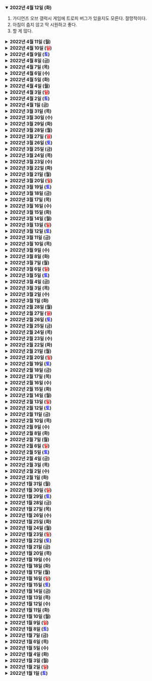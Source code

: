 <details open>
    <summary><b>2022년 4월 12일 (화)</b></summary>
        <ol>
            <li>가디언즈 오브 갤럭시 게임에 트로피 버그가 있을지도 모른다. 절망적이다.</li>
            <li>아침이 춥지 않고 딱 시원하고 좋다.</li>
            <li>할 게 많다.</li>
        </ol>
</details>
<details>
    <summary><b>2022년 4월 11일 (월)</b></summary>
        <p>집 앞의 벚꽃이 만개하여 너무 아름답다. 덕순이와 괜히 빙빙 돌면서 거닐었다.</p>
</details>
<details>
    <summary><b>2022년 4월 10일 (<text style="color:red">일</text>)</b></summary>
        <p>덕순이 소개로 분당의 3대 우동집 중 하나를 경험했다. 면발이 기억에 남을 정도로 쫀뜩했다. 나머지 2개 우동집은 어떤 느낌일까.</p>
</details>
<details>
    <summary><b>2022년 4월 9일 (<text style="color:blue">토</text>)</b></summary>
        <p>덕순이가 딸기를 2kg 넘게 사와서 실컷 먹는 중. 냠냠.</p>
</details>
<details>
    <summary><b>2022년 4월 8일 (금)</b></summary>
        <ol>
            <li>자동화는 참으로 경이롭다. 독일에서 공부한 내용을 이런 식으로 써먹게 될 줄은 몰랐다.</li>
            <li>편집자님의 피드백을 통해 더 나은 글을 쓸 수 있다는 자신감이 생겼다.</li>
            <li>홍어가 이렇게 강렬한 맛일줄은 몰랐다. 이게 바로 호불호가 갈리는 맛의 대표주자가 아닐까.</li>
        </ol>
</details>
<details>
    <summary><b>2022년 4월 7일 (목)</b></summary>
        <p>나의 글 편집자와의 첫 대면 점심. 그냥 친목 느낌의 점심인데 괜히 긴장된다.</p>
</details>
<details>
    <summary><b>2022년 4월 6일 (수)</b></summary>
        <p>아침해가 조금씩 빨라지는 것이 느껴진다.</p>
</details>
<details>
    <summary><b>2022년 4월 5일 (화)</b></summary>
        <p>어제는 진짜 하루종일 업무에 몰입이었다. 정말 기분 좋았다.</p>
</details>
<details>
    <summary><b>2022년 4월 4일 (월)</b></summary>
        <p>🎮 가디언즈 오브 갤럭시 - 내가 마블을 좋아해서 그런지는 몰라도, 다른 AAA급 타이틀보다 재밌었다. 대사 핑퐁이 정말 알차고 재밌다. 스토리 마지막은 약간 눈물도 나고, 그치만 작품 분위기답게 개판으로 웃기다. 그리고 OST가 정말 정말 좋다. 완성도가 약간 낮아도 재미가 있어서 다 용서되는 느낌.</p>
</details>
<details>
    <summary><b>2022년 4월 3일 (<text style="color:red">일</text>)</b></summary>
        <ol>
            <li>술 먹고 다음 날 오전은 유난히 말똥말똥하다. 눈이 번쩍 뜨여 책상 앞에 앉아 브런치 글을 휘리릭 쓴 후에, 집 앞 내과에 가서 예방접종 받은 것의 영수증을 발급 받았고, 오는 길에 아아메를 사왔으며, 원격으로 어머니의 서류 작성을 도와드리고, 회사 일까지 만지작 거렸다. 하지만 그 부작용으로 오후에는 급격히 피곤해져서 낮잠을 자야하는데, 정작 잠은 잘 안 오고 피곤한 상태가 된다. 그리고 이른 저녁부터 졸음이 몰려온다.</li>
            <li>T1이 우승해서 기쁘다. 회사 사람들과 함께 메신저로 채팅치며 보니 꿀잼이었다.</li>
            <li>문나이트 1화가 미쳤다. 마블 드라마 느낌이 전혀 없다. 매우 신선하다.</li>
        </ol>
</details>
<details>
    <summary><b>2022년 4월 2일 (<text style="color:blue">토</text>)</b></summary>
        <ol>
            <li>모비우스를 봐야하나 말아야하나 고민이 많다.</li>
            <li>문나이트를 아직 못 보고 있다. 주말에는 꼭 봐야지.</li>
            <li>또 다시 마감 날짜가 다가오고 있다.</li>
        </ol>
</details>
<details>
    <summary><b>2022년 4월 1일 (금)</b></summary>
        <p>이렇게 긴 시간 동안 몰입하고 결과물이 뿌듯한 것도 참 오랜만이었다. 할 수 있을 것 같다.</p>
</details>
<details>
    <summary><b>2022년 3월 31일 (목)</b></summary>
        <p>도움받을 수 있는 사람들은 줄었지만 그만큼 더 빨리 움직일 수 있게 되었다. 부딪힐 나무를 보지 말고 그 지나갈 길을 보자.</p>
</details>
<details>
    <summary><b>2022년 3월 30일 (수)</b></summary>
        <p>1분기도 다 끝났네. 2분기 준비 잘하자.</p>
</details>
<details>
    <summary><b>2022년 3월 29일 (화)</b></summary>
        <p>Eva Under Fire라는 밴드를 우연히 알게 되었다. 아마 가디언즈 오브 갤러시 OST부터 이어지는 알고리즘의 추천이 아니었을까 싶다. 파워풀한 음색에 빨려들어간다. 나도 모르게 노래에 취해 극몰입 상태로 일하게 된다. 그저 기분이 좋아진다.</p>
</details>
<details>
    <summary><b>2022년 3월 28일 (월)</b></summary>
        <ol>
            <li>알차게 잉여로운 주말이었다. 다시 집중할 기력이 충전되었다.</li>
            <li>오랜만에 미세머지가 깨끗해서 기분 좋다.</li>
            <li>행복보다는 평안이 더 좋은 것이 아닌가, 하는 생각이 들었다.</li>
        </ol>
</details>
<details>
    <summary><b>2022년 3월 27일 (<text style="color:red">일</text>)</b></summary>
        <p>A형 간염 예방접종 2차를 마쳤다.</p>
</details>
<details>
    <summary><b>2022년 3월 26일 (<text style="color:blue">토</text>)</b></summary>
        <p>신나는 음악과 함께라면 업무 속도와 집중력 둘 다 1.5배는 상승하는 듯. 앞으로는 업무 효율성 개선사항에 '도움되는 노동요 고르기'도 포함시켜야겠다.</p>
</details>
<details>
    <summary><b>2022년 3월 25일 (금)</b></summary>
        <p>가디언즈 오브 갤럭시 게임 OST가 미쳤다. 오리지널 트랙인 Zero to Hero도 그렇고, 라이선스 곡으로 수록된 80년대 메탈 음악이 미쳤다. 가만히 앉아서 음악만 감상하는 행위를 오랜만에 했다.</p>
</details>
<details>
    <summary><b>2022년 3월 24일 (목)</b></summary>
        <p>오픈 월드 게임에 대한 흥미가 점점 떨어지고 있다. 피로감이 느껴지는 것도 있는데, 다른 게임이라도 다들 비슷하게 느껴지는 것도 한몫 하는 듯. 뜻밖에도 세일 중인 가디언즈 오브 갤럭시가 재밌어 보여 구입했다.</p>
</details>
<details>
    <summary><b>2022년 3월 23일 (수)</b></summary>
        <p>어제 사케를 신나게 먹고 도수를 확인해보니 55도였다. 다행히 집에 어찌어찌 왔다.</p>
</details>
<details>
    <summary><b>2022년 3월 22일 (화)</b></summary>
        <p>📖 사는 게 고통일 때, 쇼펜하우어 - 철학책은 거의 처음 읽어보는 게 아닐까 싶다. '삶은 고통'이라는 말이 쇼펜하우어에게서 나온 것을 이번에 처음 알았다. 그는 절대로 친구로 삼고 싶지 않은 성격의 사람인 듯 하지만, 그래도 그의 말에서 크게 공감한 부분이 있었다. 바로 욕망에 대한 내용이었다.</p>
        <p>"무언가를 가지지 못했다면 욕망 때문에 고통이고, 모든 것을 가졌다면 권태로움 때문에 고통이다." 나는 이 말에 완전히 동의하는 것은 아니지만, 무얼 말하고 싶은 건지 약간은 이해할 수 있을 것 같다.</p>
        <p>현대 사회는 나에게 소비하라며 끊임없이 세뇌한다. 더 좋은 옷을 입으라고, 더 맛있는 것을 먹으라고, 유행하는 아이템을 손에 넣으라고, 연봉도 올랐으니 시원하게 지르라고 쉴 새 없이 유혹한다. 갖고 싶은 것을 위해 아낌없이 지르는 것은 '플렉스'라는 하나의 놀이가 되었다.</p>
        <p>나에게 타인의 삶에 이래라 저래라할 권리는 없다. 그러나 타인의 욕망에 휘둘리지 말아야겠다는 생각을 한다. 나는 나의 길을 가면 되고, 그 과정에서 다른 사람 눈높이에 맞추기 위한 소비가 반드시 뒤따라야 하는 것은 아니다. 물론 사회생활을 하는 이상 어느 정도의 눈치는 봐야한다. 하지만 그 최소한의 요구사항 외에는 내 마음대로 하고 싶다.</p>
        <p>'이제 직장인이니까 이 정도쯤은...' '나이도 있으니 이 정도 급은 사야...' '진정한 OO라면 이 제품은 반드시 가져야...' 이런 말들은 이제 식상하고 지루하다. 아무런 의미도 느껴지지 않는다. 나도 욕망이 있고 갖고 싶은 것이 없는 것은 아니다. 그러나 그 기준은 온전히 내가 세워야 하는 것이다. 그리고 설령 손에 넣지 못한다 해도, 그것에 집착하지 않으려 한다. 욕망하지 않을 수는 없지만, 욕망에 휩싸여서는 안 된다.</p>
</details>
<details>
    <summary><b>2022년 3월 21일 (월)</b></summary>
        <p>🎬 원스 어폰 어 타임... 인 할리우드 - 60년대 할리우드의 시대상황을 잘 모르니 스토리 의도를 잘 이해하지 못했다. 그런데도 시간 가는 줄 모르고 봤다. 배우들의 연기와 대사 자체에 빠져들었다.</p>
</details>
<details>
    <summary><b>2022년 3월 20일 (<text style="color:red">일</text>)</b></summary>
        <p>방법을 알아내면 사람들을 설득할 수 있다. 확신을 얻을 수 있다.</p>
</details>
<details>
    <summary><b>2022년 3월 19일 (<text style="color:blue">토</text>)</b></summary>
        <p>취미 삼아 구글 스프레드시트로 이것저것 건드리면서 새로운 함수를 여러 개 익혔다. 책 공부도 좋지만 역시 재미로 사용해보면서 테스트하는 것이 제일 흡수가 잘 된다.</p>
</details>
<details>
    <summary><b>2022년 3월 18일 (금)</b></summary>
        <p>기획한 프로젝트가 잘 정착하는 것을 보니 뿌듯하다. 괜히 걱정만 많이 했네!</p>
</details>
<details>
    <summary><b>2022년 3월 17일 (목)</b></summary>
        <p>이자를 매일 지급한다고? 토스는 진짜 좋다.</p>
</details>
<details>
    <summary><b>2022년 3월 16일 (수)</b></summary>
        <p>구글 태스크 너무 마음에 든다. 이제 손댈 게 없다. 캘린더와의 조화도 완벽하다.</p>
</details>
<details>
    <summary><b>2022년 3월 15일 (화)</b></summary>
        <ol>
            <li>📖 데미안 - 나에게는 좀 어려운 책이었지만, 책이 발간된 1900년대 초 당시에 읽었다면 나 자신도 몰랐던 은밀한 내면을 발견해나가는 특별한 경험을 했을 것 같다.</li>
            <li>어떻게든 달려서 호라이즌 플래티넘을 달성했다. 이제 원래의 일상으로 돌아갈 수 있다. 기분이 아주 평안하다.</li>
        </ol>
</details>
<details>
    <summary><b>2022년 3월 14일 (월)</b></summary>
        <p>아침에 플래티넘을 다 할 수 있을 줄 알았는데 의외로 오래 걸린다. 휴가내고 빨리 트로피 따고 싶지만... 정신 차리고 일해야지. 난 어른이니까.</p>
</details>
<details>
    <summary><b>2022년 3월 13일 (<text style="color:red">일</text>)</b></summary>
        <ol>
            <li>덕순이와 카페에서 책 읽으며 보내는 시간이 아주 평화로웠다.</li>
            <li>방 탈출 오랜만에 하니 시간 가는 줄 몰랐음.</li>
            <li>오랜만에 술 먹으니 즐거웠다. 하이볼은 정말 맛있고 레몬은 팍팍 넣어야함.</li>
        </ol>
</details>
<details>
    <summary><b>2022년 3월 12일 (<text style="color:blue">토</text>)</b></summary>
        <ol>
            <li>나는 대부분의 경우 맥북을 큰 모니터에 연결해서 쓰는데, 이때 충전도 자동으로 된다. 그런데 오늘은 연결을 해도 충전 아이콘이 뜨지 않아 의아했다. 클릭해보니 "배터리를 사용하는 경우가 드물어 충전을 보류함"이라는 문구가 보였다. 배터리가 100%인 상태임에도 계속 충전할 경우 배터리 수명이 줄어들 수 있어 적용된 기능인 듯하다. 나는 감탄했다. 그야말로 기계학습이 주는 혜택의 현장이다.</li>
            <li>edamame라는 노래를 찾았는데 중독성 미쳤다. 계속 듣게되고 멈출 수 없다.</li>
        </ol>
</details>
<details>
    <summary><b>2022년 3월 11일 (금)</b></summary>
        <p>나는 나의 길을 간다.</p>
</details>
<details>
    <summary><b>2022년 3월 10일 (목)</b></summary>
        <p>🎮 호라이즌 포비든 웨스트 - 게임하다 경치를 보며 감탄한 게임은 오랜만인듯하다. 5번 정도는 "우와~~"하며 경치를 구경했던 것 같다. 스토리도 예상과는 다른 방향으로 흘러가는 것이 아주 흥미로웠다. 다만 주인공과 그 동료들이 크게 매력적이지 않아 인물 몰입도는 떨어졌음. 이제 트로피 작업 간다!</p>
</details>
<details>
    <summary><b>2022년 3월 9일 (수)</b></summary>
        <p>술 먹고 회복 중. 정신차리고 게임하고 글 써야지. 점심 때 커피도 마셔야지.</p>
</details>
<details>
    <summary><b>2022년 3월 8일 (화)</b></summary>
        <p>어제는 정말 일만 했다. 다 끝내고 게임하려고 했지만 이미 졸린 상태였음. 그래도 잘 잤다. 오늘은 사무실로 출근하니 북적대는 출근 지하철로 비집고 들어가자.</p>
</details>
<details>
    <summary><b>2022년 3월 7일 (월)</b></summary>
        <p>구글 태스크 만세. 캘린더와 결합되어 나의 할 일 목록을 관리하기 아주 편하다. 이제 그만 옮겨다녀야지.</p>
</details>
<details>
    <summary><b>2022년 3월 6일 (<text style="color:red">일</text>)</b></summary>
        <p>🎬 더 배트맨 - 오랜만의 현실성 묻어나는 슈퍼히어로 영화였다. 오히려 슈퍼히어로 느낌은 전혀 없었고, 테러범을 잡기 위해 고군분투하는 탐정 액션 스릴러에 가까웠다. 상영 시간이 3시간이라 좀 힘들긴 했지만, 그만큼 재미는 최고였음. 폭우가 쏟아지는 고담시티의 그림자 속에서 천천히 걸어 나오는 배트맨의 멋이 폭발했고, 리들러의 섬세한 기분 나쁨이 일품이었다.</p>
</details>
<details>
    <summary><b>2022년 3월 5일 (<text style="color:blue">토</text>)</b></summary>
        <p>진짜 작년에 이어서 일복은 끝없이 터지네. 집중해야겠다.</p>
</details>
<details>
    <summary><b>2022년 3월 4일 (금)</b></summary>
        <ol>
            <li>일요일에 배트맨 본다!! 정말 기대된다.</li>
            <li>나는 마블 영화들을 매우 좋아하지만, 영화 자체만 봐서는 DC쪽 작품이 더 재밌다. DC 영화는 굳이 배트맨이나 원더우먼이 아니어도 내용 자체에 빠져든다. 반면 마블 영화는 캐릭터를 빼면 재미가 많이 빠진다. 결론은 둘 다 즐기면 됨.</li>
            <li>🎬 북 오브 보바 펫 시즌1 - 캐릭터도 멋있고 배우들 연기도 나쁘지 않았는데 별로 재미는 없었다. 스토리가 중구남방이어서 '도대체 이 작품은 무슨 이야기인가' 알기 힘들었다. 빌런 캐릭터인 캐드 베인이 멋있어서 그나마 괜찮았다. 주인공보다 멋있었음.</li>
        </ol>
</details>
<details>
    <summary><b>2022년 3월 3일 (목)</b></summary>
        <ol>
            <li>아침에 벌떡하고 일어날 수 있느냐 없느냐.</li>
            <li>이율이 높은 적금 상품은 많은데 정작 까보면 기본 금리는 낮고 요상한 우대 금리로 떡칠되어 있어 실망.</li>
            <li>명함 지갑이 너덜너덜해 하나 사야겠다.</li>
        </ol>
</details>
<details>
    <summary><b>2022년 3월 2일 (수)</b></summary>
        <p>그동안 책상 의자가 미묘하게 안 맞았는데, 유튜브 영상 보며 미세 조정을 하니 허벅지와 허리가 편해졌다. 휴.</p>
</details>
<details>
    <summary><b>2022년 3월 1일 (화)</b></summary>
        <p>이직하면서 변비가 사라짐. 역시 사람은 좀 움직여야하나봄.</p>
</details>
<details>
    <summary><b>2022년 2월 28일 (월)</b></summary>
        <p>오늘은 휴가니 게임을 하고 글을 쓰고 책을 읽자.</p>
        <ol>
            <li>TFT도 재밌고 호라이즌도 재밌어서 번갈아가면서 즐기는 중.</li>
            <li>글은 내일까지는 마감해야 한다. 나머지 평일은 매우 바쁠 것이기 때문. 팀 회식도 있고.</li>
            <li>읽을 책은 데미안. 덕순이와 데이트하고 오는 길에 중고서점에서 사 왔다.</li>
        </ol>
</details>
<details>
    <summary><b>2022년 2월 27일 (<text style="color:red">일</text>)</b></summary>
        <ol>
            <li>호라이즌 전시물을 보고 왔다. 크기와 디테일에 감탄했음.</li>
            <li>National Bank of Ukraine 계좌에 기부금을 보낸 뒤, 유로 계좌에 남은 돈을 전부 한국으로 옮겼다.</li>
            <li>친구가 결혼하는 것은 좋지만 결혼식장이 멀다. 오랜만에 좌석버스 탄다.</li>
        </ol>
</details>
<details>
    <summary><b>2022년 2월 26일 (<text style="color:blue">토</text>)</b></summary>
        <p>베를린에서 함께 일했던 우크라이나 친구들이 생각난다. 그들은 베를린에 정착했으니 안전하겠지만, 고향의 가족들을 생각하면 정말 마음이 아플 것이다.</p>
</details>
<details>
    <summary><b>2022년 2월 25일 (금)</b></summary>
        <p>갑자기 확 따뜻해졌네? 덕분에 잠을 평소보다 잘 잤다.</p>
</details>
<details>
    <summary><b>2022년 2월 24일 (목)</b></summary>
        <p>부담없이 얻어먹는 밥은 기분이 좋다.</p>
</details>
<details>
    <summary><b>2022년 2월 23일 (수)</b></summary>
        <ol>
            <li>적금 이자가 달달하다.</li>
            <li>이직한지 벌써 한 달이 지났다. 참 빠르다.</li>
        </ol>
</details>
<details>
    <summary><b>2022년 2월 22일 (화)</b></summary>
        <p>파이썬 공부해놓기를 정말 잘했다. 비개발자에게 정말 유용한 언어.</p>
</details>
<details>
    <summary><b>2022년 2월 21일 (월)</b></summary>
        <p>이번 주부터는 다시 정신 차리고 건강히 먹자. 그리고 어떤 상황이 오더라도 현명하게 해결해 기회로 삼자.</p>
</details>
<details>
    <summary><b>2022년 2월 20일 (<text style="color:red">일</text>)</b></summary>
        <p>게임을 하면서 그래픽에 감탄한 것도 참 오랜만이다. 호라이즌2의 자연 경치와 사람들 표정 디테일은 정말 예술이다.</p>
</details>
<details>
    <summary><b>2022년 2월 19일 (<text style="color:blue">토</text>)</b></summary>
        <p>슬프지만 에어테이블에 있는 마지막 데이터까지 모두 노션으로 이사시켰다. 에어테이블 참 마음에 드는 소프트웨어인데, 지금은 용도가 애매해졌다. 다른 소프트웨어보다 이상하게 정이 들었었는데 아쉽다.</p>
</details>
<details>
    <summary><b>2022년 2월 18일 (금)</b></summary>
        <ol>
            <li>트램에서 연속으로 소매치기당하는 꿈을 꾸었는데 매우 기분이 나빴다. 범인은 바로 트램 좌석 아래에 거주 중인 손톱 괴물. 정체가 탄로 나자 손톱으로 내 허벅지를 긁어 상처낼 때의 느낌이 최악이었음.</li>
            <li>'개과'가 아니라 '갯과'였다. 그리고 여우는 갯과였다.</li>
            <li>코알라 클로즈업을 봤는데 별로 안 귀여웠다. 우는 소리도 진짜 별로였음.</li>
            <li>트위터 광고를 통해 박재광이라는 만화가를 알게 되었는데, 그림이 나의 눈을 한 번에 사로잡았다.</li>
        </ol>
</details>
<details>
    <summary><b>2022년 2월 17일 (목)</b></summary>
        <ol>
            <li>부모님 뵈러 오랜만에 운전.</li>
            <li>2주 안에 글 2편을 완성해야한다. 오랜만의 마감 압박.</li>
            <li>입사 후 첫 휴가. 마음 편히 쓸 수 있는 분위기가 너무 좋다.</li>
        </ol>
</details>
<details>
    <summary><b>2022년 2월 16일 (수)</b></summary>
        <p>커피를 다시 좀 줄여야겠다.</p>
</details>
<details>
    <summary><b>2022년 2월 15일 (화)</b></summary>
        <p>🎬 데이트 앱 사기: 당신을 노린다 - 끔찍한 사기 스토리였다. 사기꾼을 보고 있으면 폭력범보다 더 화가 치밀어 오른다. 그리고 그 끔찍함과는 별개로 전개가 흥미진진하여 시간 가는 줄 몰랐다.</p>
</details>
<details>
    <summary><b>2022년 2월 14일 (월)</b></summary>
        <p>📖 불쉿 잡 - 저자가 자체적으로 모은 통계에 따르면 전 세계 약 40%의 근로자가 자신의 일을 무의미하다고 느낀다. 저자의 조사에 답한 사람들 중 많은 이들이 괜찮은 연봉을 받는 회사원이었지만, 자신의 일이 정말로 의미가 있는지에 대해서는 의문을 품고 있었다. 사람은 힘든 일을 할 때보다 무의미한 일을 할 때 더 큰 상처를 받는다고 한다. 전자는 단지 몸이 힘들지만 계획을 세우고 성취감을 느낄 수 있다. 하지만 후자는 영혼에 상처가 생겨 (고통보다 더한 고통을 느낀 나머지) 극단적 선택을 하게 만들 수 있다. 복역수들에게 새 건물을 짓기 위한 중노동을 강제로 시킬 때와는 달리 무의미한 일을 (예: 양동이에 있는 물을 다른 양동이로 옮겼다가 다시 원래 양동이로 옮기는 일을 반복하기) 시킬 경우 자살률이 올라간다는 이야기도 있었다. 사회는 단지 돈이 된다는 이유만으로, 멍청한 실수를 덮기 위해, 혹은 사람들의 환심을 사기 위해 끊임없이 무의미한 직업을 만들어낸다. 그런 현실에서 내가 하는 일이 어떤 의미를 갖는지, 어느정도의 무의미함을 갖는지 명확히 알고 살아야겠다는 생각이 들었다.</p>
</details>
<details>
    <summary><b>2022년 2월 13일 (<text style="color:red">일</text>)</b></summary>
        <ol>
            <li>머리 깎고 가계부 쓰고 쓰레기 버리기.</li>
            <li>글 올리고 책 읽기. 다음 주부터는 호라이즌 차기작 달려야겠다.</li>
        </ol>
</details>
<details>
    <summary><b>2022년 2월 12일 (<text style="color:blue">토</text>)</b></summary>
        <p>오늘의 할 일은 친구네 집들이와 책읽기, 운동, 글 뭐 쓸지 주제 생각하기.</p>
</details>
<details>
    <summary><b>2022년 2월 11일 (금)</b></summary>
        <p>퇴근길의 지하철도 대충 적응된 느낌. 일하고 책 읽다보면 시간 잘간다. 대신 약간의 움직임을 수용할 수 있는 30cm 정도의 공간을 확보할 수 있느냐가 관건.</p>
</details>
<details>
    <summary><b>2022년 2월 10일 (목)</b></summary>
        <p>회사에 참 똑똑한 사람들이 많다. 배울 것이 참 많다.</p>
</details>
<details>
    <summary><b>2022년 2월 9일 (수)</b></summary>
        <p>원고 수정 요청이 들어왔다. 금요일까지 줘야하는데 내일은 미팅이 많아 무조건 오늘 끝내야한다.</p>
</details>
<details>
    <summary><b>2022년 2월 8일 (화)</b></summary>
        <p>전세 재계약한 것 확정 일자를 받아야지.</p>
</details>
<details>
    <summary><b>2022년 2월 7일 (월)</b></summary>
        <p>🎬 파이트 클럽 - 갖고 싶은 물건의 노예가 되지 말고 나 스스로의 존재가 되자는 메시지에 크게 공감했다. 현대 사회에서 반복적 자극이 아닌 충만함을 느끼기 위해 무얼 해야 하는지 생각해보게 만들었고, 브래드 피트의 탄탄한 몸이 인상적이었다.</p>
</details>
<details>
    <summary><b>2022년 2월 6일 (<text style="color:red">일</text>)</b></summary>
        <p>디즈니 플러스는 어째 서비스가 많이 실망스럽다. 오리지널 작품들이 나오는 양도 부족하고 퀄리티도 애매한 작품들이 많다.</p>
</details>
<details>
    <summary><b>2022년 2월 5일 (<text style="color:blue">토</text>)</b></summary>
        <p>매트릭스 언리얼5 테크데모를 직접 해볼 수 있다는 사실을 몰랐다. 물론 차세대기에서만 가능 ✌️ 진짜 사람 같은 느낌이 참 놀랍다.</p>
</details>
<details>
    <summary><b>2022년 2월 4일 (금)</b></summary>
        <ol>
            <li>2월은 인싸의 달인 듯. 사람 만나는 일정이 많다.</li>
            <li>호라이즌2 나오면 제때 할 수 있을까.</li>
            <li>지하철 타고 일하다 내릴 역 놓친 게 이번 주만 두 번째. 정신 차려야겠다.</li>
            <li>집들이 선물을 무얼 사야 하나 고민.</li>
        </ol>
</details>
<details>
    <summary><b>2022년 2월 3일 (목)</b></summary>
        <p>친구에게 맥북에어를 팔았다. 모르는 사람에게 파는 것보다 저렴하게 팔았지만 그보다 기분은 훨씬 좋다.</p>
</details>
<details>
    <summary><b>2022년 2월 2일 (수)</b></summary>
        <p>설 연휴 할 일 업데이트2.</p>
        <ol>
            <li>맥북에어 중고로 팔 준비. (애플케어+ 환불은 완료, 기기는 오늘 친구에게 팔 예정)</li>
            <li><strike>글 2개 마감하기.</strike></li>
            <li><strike>쓰레기 버리기.</strike></li>
            <li><strike>암막 커튼 달기.</strike></li>
            <li><strike>전략 삼국지 다 읽기.</strike></li>
            <li><strike>[추가] 독서대랑 직화구이 냄비 팔기</strike></li>
            <li><strike>[추가] 1월 가계부 리뷰</strike></li>
            <li><strike>[추가] 머리 깎기</strike></li>
        </ol>
</details>
<details>
    <summary><b>2022년 2월 1일 (화)</b></summary>
        <p>임실 치즈를 구워 먹었는데 기가 막혔다.</p>
</details>
<details>
    <summary><b>2022년 1월 31일 (월)</b></summary>
        <p>📖 전략 삼국지 1~60권 - 삼국지 이야기를 처음부터 끝까지 읽은 것은 아마 처음인 듯싶다. 이전까지는 부분적 에피소드만 알았지, 전체 이야기는 잘 몰랐다. 그 장대한 이야기를 (많이 축약하긴 했지만) 장편 만화로 담아낸 것이 놀랍고, 흡입력은 가히 최고였다.</p>
        <ol>
            <li>인물들의 표정이나 동작이 과장되면서도 그림체가 깔끔해 가독성이 매우 좋았다. 자세히 보지 않아도 이 장면에서 어떤 일이 일어나고 있는지 단번에 알 수 있었다.</li>
            <li>일부 유명 장수들의 외모가 너무 평범한 것이 아쉬웠다. (대표적으로 조운)</li>
            <li>침착맨 삼국지 방송에서 본 남만의 용사들이 나와서 반가웠다.</li>
            <li>결국 천하를 통일한 진나라도 40년을 못 가 멸망했다는 후일담을 보면... 천하통일이 애초에 의미가 있는 목표였는가 싶은 마음도 든다.</li>
            <li>가장 감동적인 장면은 1권인가 2권에서 유비의 어머니가 자신을 걱정하는 유비를 호통쳐 내쫓는 장면이었다. 대의를 위해 자신의 행복을 희생할 수 있다니, 그런 사명감을 가질 수 있는 사람은 정말 대단하다.</li>
            <li>삼국지가 주는 교훈이라면 '능력이 없으면 뜻을 이루기 어렵고, 능력만 있고 덕이 없으면 이룬 바를 지켜내기 어렵다'가 아닐까 싶다.</li>
        </ol>
</details>
<details>
    <summary><b>2022년 1월 30일 (<text style="color:red">일</text>)</b></summary>
        <p>설 연휴 할 일 업데이트.</p>
        <ol>
            <li>글 2개 마감하기. (1개 완료, 1개 남음)</li>
            <li>맥북에어 중고로 팔 준비. (애플케어+ 환불해야됨)</li>
            <li>(완) 쓰레기 버리기.</li>
            <li>(완) 암막 커튼 달기.</li>
            <li>전략 삼국지 다 읽기. (마지막 15권 남았음)</li>
        </ol>
</details>
<details>
    <summary><b>2022년 1월 29일 (<text style="color:blue">토</text>)</b></summary>
        <p>설 연휴 할 일.</p>
        <ol>
            <li>글 2개 마감하기.</li>
            <li>맥북에어 중고로 팔 준비. (애플케어+ 환불해야됨)</li>
            <li>쓰레기 버리기.</li>
            <li>암막 커튼 달기.</li>
            <li>전략 삼국지 다 읽기.</li>
        </ol>
</details>
<details>
    <summary><b>2022년 1월 28일 (금)</b></summary>
        <p>입사한 지 벌써 일주일이 지났네. 이곳은 정말 전력질주하는 회사다. 그래도 쓸데없는 프로세스가 없어 일할 맛은 난다.</p>
</details>
<details>
    <summary><b>2022년 1월 27일 (목)</b></summary>
        <p>햇수가 지나갈 때는 아무 생각 없다가, 주변 사람들의 삶이 변화할 때 세월이 지나갔음을 느낀다.</p>
</details>
<details>
    <summary><b>2022년 1월 26일 (수)</b></summary>
        <p>여러 미팅이 있는 날. 새로운 사람도 많이 만나는 날.</p>
</details>
<details>
    <summary><b>2022년 1월 25일 (화)</b></summary>
        <ol>
            <li>첫 출근 감상: 이곳은 혼란과 즐거움이 혼재하는 곳.</li>
            <li>할 일이 산더미다. 빠르게 따라잡아야겠다.</li>
            <li>여기저기서 설날 선물을 받아 기분 좋다.</li>
            <li>친구가 첫 출근 기념으로 커피 쿠폰을 쏴줬다. 고맙다.</li>
        </ol>
</details>
<details>
    <summary><b>2022년 1월 24일 (월)</b></summary>
        <p>첫 출근! 컨디션은 좋다.</p>
</details>
<details>
    <summary><b>2022년 1월 23일 (<text style="color:red">일</text>)</b></summary>
        <ol>
            <li>이틀 연속으로 노는 것은 역시 힘들어... 하지만 너무나도 재밌었다.</li>
            <li>연말정산 서류를 제출하자.</li>
            <li>도서관에 책을 반납하고 오는 길에 커피 사와서 글을 쓰자.</li>
        </ol>
</details>
<details>
    <summary><b>2022년 1월 22일 (<text style="color:blue">토</text>)</b></summary>
        <ol>
            <li>강화도를 왔는데 숙소가 마을회관을 개조한 것이다. 아이디어 굿임.</li>
            <li>추운 날씨에 따뜻한 방에서 먹는 라클렛과 차돌박이샤브샤브가 환성적이었음.</li>
            <li>오랜만에 보는 일몰이 아름다웠다.</li>
        </ol>
</details>
<details>
    <summary><b>2022년 1월 21일 (금)</b></summary>
        <p>부모님 집에 운전해서 다녀온 게 피곤하지만 바로 친구들과 강화도로 1박 2일 여행가기.</p>
</details>
<details>
    <summary><b>2022년 1월 20일 (목)</b></summary>
        <ol>
            <li>스파이더맨 노 웨이 홈을 IMAX로 한 번 더 봤다. 큰 스크린 덕분에 훨씬 더 박력 있었고 2회차라 새로운 디테일이 눈에 들어와 즐거웠다.</li>
            <li>덕순이가 친구들에게 '전략 삼국지' 전권 세트(총 60권)를 선물 받았다. 내가 다 기쁘다. 열심히 탐독하는 중. 1권부터 빠져든다.</li>
        </ol>
</details>
<details>
    <summary><b>2022년 1월 19일 (수)</b></summary>
        <p>📖 침팬지 폴리틱스 - 유튜브 영상에서 추천받아 읽게 된 책. 침팬지들의 놀라울 정도로 치밀한 정치 행위에 대한 연구 에세이다. 아래는 읽으면서 얻은 몇 가지 재밌는 내용:</p>
        <ol>
            <li>침팬지 수컷들은 1인자 자리를 차지하기 위해 끊임없이 경쟁한다. 재밌는 것은 경쟁의 형태가 단순히 힘겨루기가 아닌, 교묘한 권력투쟁이라는 점이다. 다른 수컷과 암컷 집단을 전략적으로 착취하면서 자신의 위치를 확보한다.</li>
            <li>침팬지 암컷들도 권력욕이 없는 것은 아니지만 대체로 수평적인 위계질서를 유지한다. 물론 암컷 집단 안에서도 1인자, 2인자 같이 계층이 나뉜다. 하지만 이것은 권력투쟁보다는 성격이나 나이에 기반한 협력적 관계를 통해 구축된다.</li>
            <li>침팬지 사회에서 1인자 자리를 유지하기 위해서는 먹이를 적절히 분배해주는 것이 핵심이다. 1인자는 자신이 덜 먹는 한이 있더라도 '분배해주는 위치'를 사수한다.</li>
            <li>수컷이니까 권력투쟁을 하고, 암컷이니까 협력적 체계를 만든다기보다는 생물학적, 환경적, 집단적 특성 등이 종합적으로 작용해 각 성별의 사회적 목표가 다르게 설정되었을 것이라는 것이 저자의 의견. 나의 생각의 짧음을 통감했다.</li>
        </ol>
</details>
<details>
    <summary><b>2022년 1월 18일 (화)</b></summary>
        <ol>
            <li>집주인님이 배려심 넘치는 사람이라 참 다행이다. 우리는 운이 좋다.</li>
            <li>나도 LG에너지솔루션 공모주 청약이라는 것을 해보자.</li>
            <li>갤럭시 덕분에 배터리 걱정 없이 쏘다닐 수 있어서 안심.</li>
        </ol>
</details>
<details>
    <summary><b>2022년 1월 17일 (월)</b></summary>
        <ol>
            <li>과메기를 실컷 먹었다. 별미긴한데 자주 먹으면 질리는 맛. 그러나 또 찾게 됨.</li>
            <li>슬슬 연말정산을 해야겠다.</li>
            <li>운동화 좀 빨아야지. 드럽다.</li>
        </ol>
</details>
<details>
    <summary><b>2022년 1월 16일 (<text style="color:red">일</text>)</b></summary>
        <ol>
            <li>지금 덕순이와 내가 살고 있는 집에서 대략 20년 전에 살았던 사람이 갑자기 찾아왔다. 온라인으로 물건을 주문했는데 잘못해서 옛날 주소를 적은 것. 조금 어이없었지만 뭐 어쩌겠나.</li>
            <li>당근마켓으로 물건 처분하는 것은 언제나 기분 좋다.</li>
            <li>몇 년만에 롤 대회 챙겨보고 있는데 재밌다. 페이커가 있는 T1 경기는 웬만하면 라이브로 챙겨보고 있음.</li>
        </ol>
</details>
<details>
    <summary><b>2022년 1월 15일 (<text style="color:blue">토</text>)</b></summary>
        <p>아무 말 대잔치를 할 수 있는 친구가 술 사주어 맛있게 냠냠 먹고 마셨다.</p>
</details>
<details>
    <summary><b>2022년 1월 14일 (금)</b></summary>
        <ol>
            <li>덕순이와 해산물을 원 없이 먹었다. 그런데 택시가 잡히지 않아 지하철 역까지 추운 바람맞아가며 걸었다. 그래도 낄낄대며 걷게 되어 기분 좋았음.</li>
            <li>갤럭시로 새 세팅은 다 완료했는데, 왓츠앱 백업에 조금 차질이 생겼다. 인증 여러 번 하니 인증이 2시간 이상 막히기도 하고. 그래도 쌩쌩해서 기분 좋다.</li>
            <li>급여와 퇴직금이 들어왔다. 기분 좋다.</li>
        </ol>
</details>
<details>
    <summary><b>2022년 1월 13일 (목)</b></summary>
        <p>갤럭시 A 시리즈 휴대폰을 구입했다. 드디어 안드로이드 12를 만져볼 수 있어 기쁘다. 갤럭시라 순정 안드로이드는 아니지만 One UI가 워낙 평이 좋으니 잘 즐겨보도록 하자.</p>
</details>
<details>
    <summary><b>2022년 1월 12일 (수)</b></summary>
        <p>전주 예상했던 것보다 훨씬 알찬 여행이었다. 맛있는 것 많고, 한옥마을 예쁘고, 도시가 크지 않아 돌아다니기 좋고, 한국적인 것을 듬뿍 느낄 수 있는 스토리도 많아 흥미롭다. 이성계와 조선에 대한 여러 이야기를 들으면서 사람 사는 모습 어느 시대건 비슷하구나 그렇지만 배울 점도 많구나 라는 생각이 들었다.</p>
</details>
<details>
    <summary><b>2022년 1월 11일 (화)</b></summary>
        <p>전주 투어 잔뜩한 후에 피순대국밥 먹었는데 환상적이었음.</p>
</details>
<details>
    <summary><b>2022년 1월 10일 (월)</b></summary>
        <p>전주로 2박 3일 여행 GOGO! 국내 여행 진짜 몇 년만이냐. 백수 상태의 여행이라 더 신난다.</p>
</details>
<details>
    <summary><b>2022년 1월 9일 (<text style="color:red">일</text>)</b></summary>
        <p>일이 없는 상태가 적응이 안 되는 상태. 쉬는 것도 쉬어본 놈이 잘 쉰다는 건가.</p>
</details>
<details>
    <summary><b>2022년 1월 8일 (<text style="color:blue">토</text>)</b></summary>
        <p>📖 아마존의 팀장 수업 - 다시 한 번 일의 레벨을 끌어올리고 싶다는 마음을 들게 하는 책이었다. 구체적인 예시가 좀 적어 아쉬웠지만 내가 했던 업무와 비슷한 부분이 많아서 어째 여기저기 공감가는 부분이 많았다. 나는 좀 더 커뮤니케이션 수준을 높이기 위한 훈련이 필요하다.</p>
</details>
<details>
    <summary><b>2022년 1월 7일 (금)</b></summary>
        <p>오늘은 퍼플팀에서의 마지막 날. 깔끔하게 마무리하자.</p>
</details>
<details>
    <summary><b>2022년 1월 6일 (목)</b></summary>
        <ol>
            <li>하데스에 너무 중독되는 듯하여 이제 그만 놓기로. 할 만큼 했다. 트로피는 과감히 포기하자. 안 그러다 생활 다 무너지게 생겼음.</li>
            <li>썩은 낙옆의 모습을 흉내내는 사탄나뭇잎꼬리도마뱀의 은신 능력이 참으로 놀랍다.</li>
            <li>머리를 깎고 전세대출 연장에 대해 알아보자.</li>
        </ol>
</details>
<details>
    <summary><b>2022년 1월 5일 (수)</b></summary>
        <p>어머니가 드디어 토스뱅크 계좌를 오픈하셨다. 아직 새로운 것을 많이 두려워하지는 않으셔서 기쁘다. 복잡한 부분만 쉽게 설명해드리면 괜찮다.</p>
</details>
<details>
    <summary><b>2022년 1월 4일 (화)</b></summary>
        <p>📖 일의 철학 - 무거운 느낌의 책인줄 알았는데 의외로 가볍고 실질적인 조언이 많았다. 지금 일이 마음에 안 들면 '무조건 퇴사하고 너의 꿈을 펼쳐라' 같은 조언이 아니라, 현재의 상황에서 줄 수 있는 변화를 이것저것 제안해주는 점이 마음에 들었다.</p>
</details>
<details>
    <summary><b>2022년 1월 3일 (월)</b></summary>
        <p>덕순이와 전주 여행을 가기로. 이성계 어진과 맛있는 밥 먹고 돌아다니며 쉬는 여행.</p>
</details>
<details>
    <summary><b>2022년 1월 2일 (<text style="color:red">일</text>)</b></summary>
        <ol>
            <li>2021년 자산 기록 정리하기.</li>
            <li>직화구이팬을 사서 군고구마를 해 먹어야겠다.</li>
            <li>올해부터 재활용품 표기가 더 직관적으로 바뀐다고 한다. 좋은 일.</li>
            <li>전 분기 OKR은 나쁘지 않았지만 좀 더 할 수 있었음.</li>
            <li>입이 거칠어도 진실을 말하는 사람은 매력적이다.</li>
        </ol>
</details>
<details>
    <summary><b>2022년 1월 1일 (<text style="color:blue">토</text>)</b></summary>
        <ol>
            <li>올해는 많은 변화가 있을 예정이다. 잘 적응해나아가자.</li>
            <li>건강이 언제나 1순위. 휴식을 등한시하지 말자.</li>
        </ol>
</details>